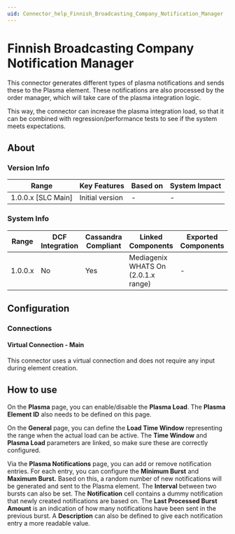 ```yaml
---
uid: Connector_help_Finnish_Broadcasting_Company_Notification_Manager
---
```


# Finnish Broadcasting Company Notification Manager

This connector generates different types of plasma notifications and sends these to the Plasma element. These notifications are also processed by the order manager, which will take care of the plasma integration logic.

This way, the connector can increase the plasma integration load, so that it can be combined with regression/performance tests to see if the system meets expectations.

## About

### Version Info

| **Range**            | **Key Features** | **Based on** | **System Impact** |
|----------------------|------------------|--------------|-------------------|
| 1.0.0.x \[SLC Main\] | Initial version  | \-           | \-                |

### System Info

| **Range** | **DCF Integration** | **Cassandra Compliant** | **Linked Components**               | **Exported Components** |
|-----------|---------------------|-------------------------|-------------------------------------|-------------------------|
| 1.0.0.x   | No                  | Yes                     | Mediagenix WHATS On (2.0.1.x range) | \-                      |

## Configuration

### Connections

#### Virtual Connection - Main

This connector uses a virtual connection and does not require any input during element creation.

## How to use

On the **Plasma** page, you can enable/disable the **Plasma Load**. The **Plasma Element ID** also needs to be defined on this page.

On the **General** page, you can define the **Load Time Window** representing the range when the actual load can be active. The **Time Window** and **Plasma Load** parameters are linked, so make sure these are correctly configured.

Via the **Plasma Notifications** page, you can add or remove notification entries. For each entry, you can configure the **Minimum Burst** and **Maximum Burst.** Based on this, a random number of new notifications will be generated and sent to the Plasma element. The **Interval** between two bursts can also be set. The **Notification** cell contains a dummy notification that newly created notifications are based on. The **Last Processed Burst Amount** is an indication of how many notifications have been sent in the previous burst. A **Description** can also be defined to give each notification entry a more readable value.
